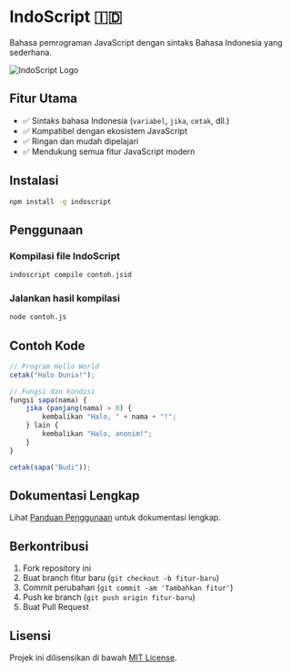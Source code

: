 # IndoScript 🇮🇩

Bahasa pemrograman JavaScript dengan sintaks Bahasa Indonesia yang sederhana.

![IndoScript Logo](https://via.placeholder.com/150/2c3e50/3498db?text=IS)

## Fitur Utama
- ✅ Sintaks bahasa Indonesia (`variabel`, `jika`, `cetak`, dll.)
- ✅ Kompatibel dengan ekosistem JavaScript
- ✅ Ringan dan mudah dipelajari
- ✅ Mendukung semua fitur JavaScript modern

## Instalasi
```bash
npm install -g indoscript
```

## Penggunaan
### Kompilasi file IndoScript
```bash
indoscript compile contoh.jsid
```

### Jalankan hasil kompilasi
```bash
node contoh.js
```

## Contoh Kode
```javascript
// Program Hello World
cetak("Halo Dunia!");

// Fungsi dan kondisi
fungsi sapa(nama) {
    jika (panjang(nama) > 0) {
        kembalikan "Halo, " + nama + "!";
    } lain {
        kembalikan "Halo, anonim!";
    }
}

cetak(sapa("Budi"));
```

## Dokumentasi Lengkap
Lihat [Panduan Penggunaan](docs/panduan.md) untuk dokumentasi lengkap.

## Berkontribusi
1. Fork repository ini
2. Buat branch fitur baru (`git checkout -b fitur-baru`)
3. Commit perubahan (`git commit -am 'Tambahkan fitur'`)
4. Push ke branch (`git push origin fitur-baru`)
5. Buat Pull Request

## Lisensi
Projek ini dilisensikan di bawah [MIT License](LICENSE).

